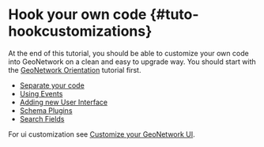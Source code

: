 # Hook your own code {#tuto-hookcustomizations}

At the end of this tutorial, you should be able to customize your own code into GeoNetwork on a clean and easy to upgrade way. You should start with the [GeoNetwork Orientation](../introduction/index.md) tutorial first.

-   [Separate your code](newproject/index.md)
-   [Using Events](events/index.md)
-   [Adding new User Interface](ui/index.md)
-   [Schema Plugins](schemaplugins/index.md)
-   [Search Fields](searchfields/index.md)

For ui customization see [Customize your GeoNetwork UI](../customui/index.md).
